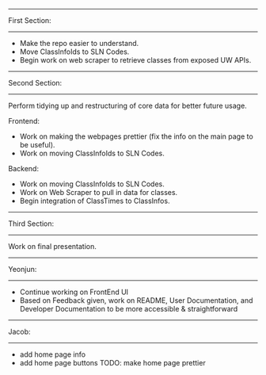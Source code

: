 ***************
First Section:
***************
- Make the repo easier to understand.
- Move ClassInfoIds to SLN Codes.
- Begin work on web scraper to retrieve classes from exposed UW APIs.

***************
Second Section:
***************
Perform tidying up and restructuring of core data for better future usage.

Frontend:
- Work on making the webpages prettier (fix the info on the main page to be useful).
- Work on moving ClassInfoIds to SLN Codes.

Backend:
- Work on moving ClassInfoIds to SLN Codes.
- Work on Web Scraper to pull in data for classes.
- Begin integration of ClassTimes to ClassInfos.

***************
Third Section:
***************
Work on final presentation.


***************
Yeonjun:
***************
- Continue working on FrontEnd UI
- Based on Feedback given, work on README, User Documentation, and Developer Documentation to be more accessible & straightforward

***************
Jacob:
***************
- add home page info
- add home page buttons
TODO: make home page prettier

